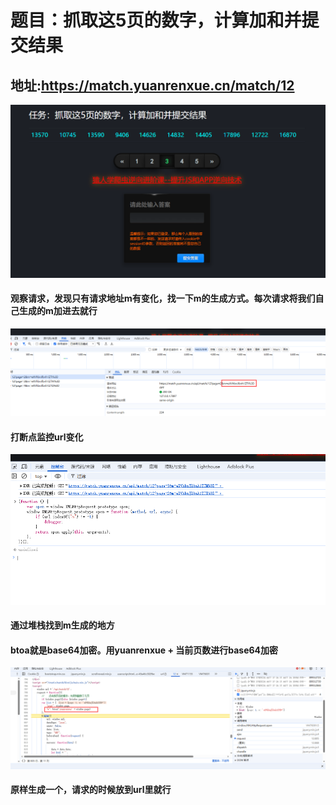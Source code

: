 # 题目：抓取这5页的数字，计算加和并提交结果

## 地址:https://match.yuanrenxue.cn/match/12

![alt text](images/image.png)

#### 观察请求，发现只有请求地址m有变化，找一下m的生成方式。每次请求将我们自己生成的m加进去就行

![alt text](images/image-1.png)

#### 打断点监控url变化

![alt text](images/image-2.png)

#### 通过堆栈找到m生成的地方
#### btoa就是base64加密。用yuanrenxue + 当前页数进行base64加密

![alt text](images/image-3.png)

#### 原样生成一个，请求的时候放到url里就行